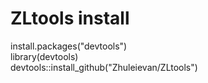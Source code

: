 # ZLtools install
install.packages("devtools")  
library(devtools)  
devtools::install_github("Zhuleievan/ZLtools")  
